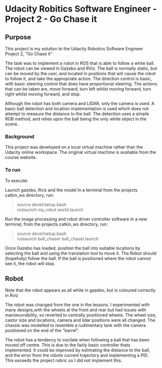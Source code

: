 # Udacity Robitics Software Engineer - Project 2 - Go Chase it


## Purpose

This project is my solution to the Udacity Robotics Software Engineer Project 2, "Go Chase it"

The task was to implement a robot in ROS that is able to follow a white ball.
The robot can be viewed in Gazebo and RViz. The ball is normally static, but can be moved by the user, and located in positions that will cause the robot to follow it, and take the appropriate action. The direction control is basic, with basic steering control that does have proportional steering. The actions that can be taken are, move forward, turn left whilst moving forward, turn right whilst moving forward, and stop.

Although the robot has both camera and LIDAR, only the camera is used. A basic ball detection and location implementation is used which does not attempt to measure the distance to the ball. The detection uses a simple RGB method, and relies upon the ball being the only white object in the scene.

### Background

This project was developed on a local virtual machine rather than the Udacity online workspace.
The original virtual machine is available from the course website.

### To run
To execute:

Launch gazebo, Rviz and the model
In a terminal from the projects catkin_ws directory, run:

>source devel/setup.bash\
roslaunch my_robot world.launch


Run the image processing  and robot driver controller software
In a new terminal, from the projects catkin_ws directory, run:

>source devel/setup.bash\
roslaunch ball_chaser ball_chaser.launch



Once Gazebo has loaded, position the ball into suitable locations by selecting the ball and using the translation tool to move it.
The Robot should (hopefully) follow the ball.
If the ball is positioned where the robot cannot see it, the robot will stop.

## Robot
Note that the robot appears as all white in gazebo, but is coloured correctly in Rviz

The robot was changed from the one in the lessons. I experimented with many designs,with the wheels at the front and rear but had issues with manoeuvrability, so reverted to centrally positioned wheels. The wheel size, castor size and locations, camera and lidar positions were all changed. The chassis was modelled to resemble a rudimentary tank with the camera positioned on the end of the "barrel".

The robot has a tendancy to oscilate when following a ball that has been moved off centre. This is due to the fairly basic controller thats implemented. It could be improved by estimating the distance to the ball, and the error from the robots current trajectory and implementing a PID. This exceeds the project rubric so I did not implement this.

